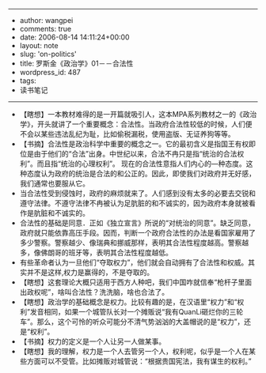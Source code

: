 - --
- author: wangpei
- comments: true
- date: 2006-08-14 14:11:24+00:00
- layout: note
- slug: 'on-politics'
- title: 罗斯金《政治学》01－－合法性
- wordpress_id: 487
- tags:
- 读书笔记
- --
- 【瞎想】一本教材难得的是一开篇就吸引人，这本MPA系列教材之一的《政治学》，开头就讲了一个重要概念：合法性。当政府合法性较低的时候，人们便不会以某些违法乱纪为耻，比如偷税漏税，使用盗版、无证养狗等等。
- 【书摘】合法性是政治科学中重要的概念之一。它的最初含义是指国王有权即位是由于他们的“合法”出身。中世纪以来，合法不冉只是指“统治的合法权利”。而且指“统治的心理权利”。 现在的合法性意指人们内心的—种态度。这种态度认为政府的统治是合法的和公正的。因此，即使我们对政府并无好感，我们通常也要服从它。
- 当合法性受到侵蚀时，政府的麻烦就来了。人们感到没有太多的必要去交锐和遵守法律。不遵守法律不冉被认为足肮脏的和不诚实的，因为政府本身就被看作是肮脏和不诚实的。
- 合法性的基础是同意．正如《独立宣言》所说的“对统治的同意”。缺乏同意，政府就只能依靠高压手段。因而，判断一个政府合法性的办法是看国家雇用了多少警察。警察越少、像瑞典和挪威那样，表明其合法性程度越高。警察越多，像佛朗哥的班牙等，表明其合法性程度越低。
- 有些革命者认为一旦他们“夺取权力”，他们就会自动拥有了合法性和权威。其实并不是这样,权力是赢得的，不是夺取的。
- 【瞎想】这套理论大概只适用于西方人种吧，我们中国咋就信奉“枪杆子里面出政权呢”，啥叫合法性？洗洗脑，啥也合法了。
- 【瞎想】政治学的基础概念是权力。比较有趣的是，在汉语里“权力”和“权利”发音相同，如果一个城管队长对一个摊贩说“我有QuanLi砸烂你的三轮车”。那么，这个可怜的听众可能分不清气势汹汹的大盖帽说的是“权力”，还是“权利”。
- 【书摘】权力的定义是一个人让另一人做某事。
- 【瞎想】我的理解，权力是一个人去管另一个人，权利呢，似乎是一个人在某些方面可以不受管。比如摊贩对城管说：“根据贵国宪法，我有谋生的权利。”
